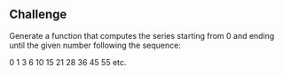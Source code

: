 ## Challenge
Generate a function that computes the series starting from 0 and ending until the given number following the sequence:

0 1 3 6 10 15 21 28 36 45 55 etc.
